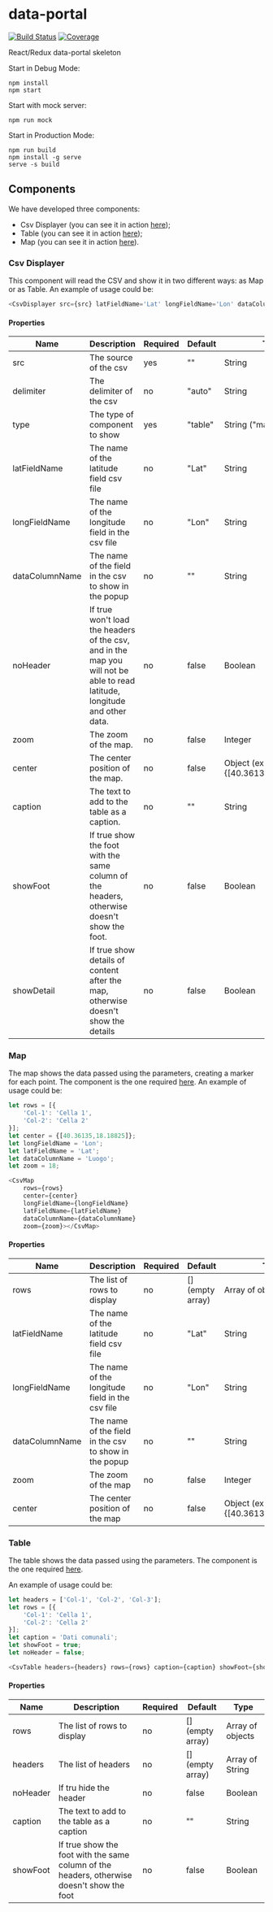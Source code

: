 # data-portal

[![Build Status][ico-travis]][link-travis]
[![Coverage][ico-codecov]][link-codecov]

React/Redux data-portal skeleton

Start in Debug Mode:
```
npm install
npm start
```

Start with mock server:
```
npm run mock
```

Start in Production Mode:
```
npm run build
npm install -g serve
serve -s build
```

Components
----------

We have developed three components:
 * Csv Displayer (you can see it in action [here](http://localhost:3000/map));
 * Table (you can see it in action [here](http://localhost:3000/table));
 * Map (you can see it in action [here](http://localhost:3000/map)).

### Csv Displayer

This component will read the CSV and show it in two different ways: as Map or as Table.
An example of usage could be:

```js
<CsvDisplayer src={src} latFieldName='Lat' longFieldName='Lon' dataColumnName="Luogo" type="map" zoom="18" center={[40.36135,18.18825]}></CsvDisplayer>
```

#### Properties

| Name           | Description                                                                                                                | Required | Default | Type                               | Usage     |
|----------------|----------------------------------------------------------------------------------------------------------------------------|----------|---------|------------------------------------|-----------|
| src            | The source of the csv                                                                                                      | yes      | ""      | String                             | map/table |
| delimiter      | The delimiter of the csv                                                                                                   | no       | "auto"  | String                             | map/table |
| type           | The type of component to show                                                                                              | yes      | "table" | String ("map"\|"table")            | map/table |
| latFieldName   | The name of the latitude field csv file                                                                                    | no       | "Lat"   | String                             | map       |
| longFieldName  | The name of the longitude field in the csv file                                                                            | no       | "Lon"   | String                             | map       |
| dataColumnName | The name of the field in the csv to show in the popup                                                                      | no       | ""      | String                             | map       |
| noHeader       | If true won't load the headers of the csv, and in the map you will not be able to read latitude, longitude and other data. | no       | false   | Boolean                            | map/table |
| zoom           | The zoom of the map.                                                                                                       | no       | false   | Integer                            | map       |
| center         | The center position of the map.                                                                                            | no       | false   | Object (ex. {[40.36135,18.18825]}) | map       |
| caption        | The text to add to the table as a caption.                                                                                 | no       | ""      | String                             | table     |
| showFoot       | If true show the foot with the same column of the headers, otherwise doesn't show the foot.                                | no       | false   | Boolean                            | table     |
| showDetail     | If true show details of content after the map, otherwise doesn't show the details                                          | no       | false   | Boolean                            |map/table  |       

### Map

The map shows the data passed using the parameters, creating a marker for each point.
The component is the one required [here](https://github.com/italia/daf-dataportal-public/issues/6).
An example of usage could be:

```js
let rows = [{
    'Col-1': 'Cella 1',
    'Col-2': 'Cella 2'
}];
let center = {[40.36135,18.18825]};
let longFieldName = 'Lon';
let latFieldName = 'Lat';
let dataColumnName = 'Luogo';
let zoom = 18;

<CsvMap
    rows={rows}
    center={center}
    longFieldName={longFieldName}
    latFieldName={latFieldName}
    dataColumnName={dataColumnName}
    zoom={zoom}></CsvMap>
```

#### Properties

| Name           | Description                                           | Required | Default          | Type                               |
|----------------|-------------------------------------------------------|----------|------------------|------------------------------------|
| rows           | The list of rows to display                           | no       | [] (empty array) | Array of objects                   |
| latFieldName   | The name of the latitude field csv file               | no       | "Lat"            | String                             |
| longFieldName  | The name of the longitude field in the csv file       | no       | "Lon"            | String                             |
| dataColumnName | The name of the field in the csv to show in the popup | no       | ""               | String                             |
| zoom           | The zoom of the map                                   | no       | false            | Integer                            |
| center         | The center position of the map                        | no       | false            | Object (ex. {[40.36135,18.18825]}) |

### Table

The table shows the data passed using the parameters.
The component is the one required [here](https://github.com/italia/daf-dataportal-public/issues/3).

An example of usage could be:

```js
let headers = ['Col-1', 'Col-2', 'Col-3'];
let rows = [{
    'Col-1': 'Cella 1',
    'Col-2': 'Cella 2'
}];
let caption = 'Dati comunali';
let showFoot = true;
let noHeader = false;

<CsvTable headers={headers} rows={rows} caption={caption} showFoot={showFoot} noHeader={noHeader}></CsvTable>
```

#### Properties

| Name     | Description                                                                                | Required | Default          | Type             |
|----------|--------------------------------------------------------------------------------------------|----------|------------------|------------------|
| rows     | The list of rows to display                                                                | no       | [] (empty array) | Array of objects |
| headers  | The list of headers                                                                        | no       | [] (empty array) | Array of String  |
| noHeader | If tru hide the header                                                                     | no       | false            | Boolean          |
| caption  | The text to add to the table as a caption                                                  | no       | ""               | String           |
| showFoot | If true show the foot with the same column of the headers, otherwise doesn't show the foot | no       | false            | Boolean          |


[ico-travis]: https://travis-ci.org/DavidePastore/daf-dataportal-public.svg?branch=csv-table
[ico-codecov]: https://codecov.io/gh/DavidePastore/daf-dataportal-public/branch/csv-table/graph/badge.svg

[link-travis]: https://travis-ci.org/DavidePastore/daf-dataportal-public
[link-codecov]: https://codecov.io/gh/DavidePastore/daf-dataportal-public/branch/csv-table